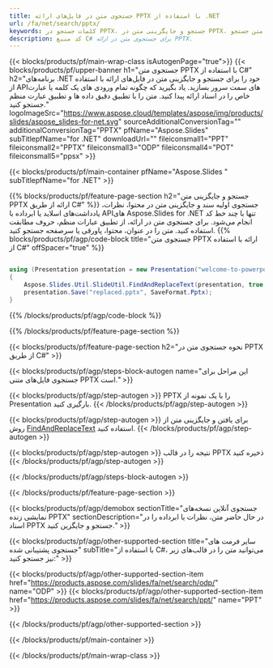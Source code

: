 ```yaml
---
title: جستجوی متن در فایل‌های ارائه PPTX با استفاده از .NET
url: /fa/net/search/pptx/
keywords: کلمات جستجو در PPTX، جستجو و جایگزینی متن در PPTX، متن جستجو PPTX ارائه
description: کد منبع C# برای جستجوی متن در ارائه PPTX.
---
```


{{< blocks/products/pf/main-wrap-class isAutogenPage="true">}}
{{< blocks/products/pf/upper-banner h1="جستجوی متن PPTX با استفاده از C#" h2="برنامه‌های .NET خود را برای جستجو و جایگزینی متن در فایل‌های ارائه با استفاده از APIهای سمت سرور بسازید. یاد بگیرید که چگونه تمام ورودی های یک کلمه یا عبارت خاص را در اسناد ارائه پیدا کنید. متن را با تطبیق دقیق داده ها و تطبیق عبارت منظم جستجو کنید." logoImageSrc="https://www.aspose.cloud/templates/aspose/img/products/slides/aspose_slides-for-net.svg" sourceAdditionalConversionTag="" additionalConversionTag="PPTX" pfName="Aspose.Slides" subTitlepfName="for .NET" downloadUrl="" fileiconsmall1="PPT" fileiconsmall2="PPTX" fileiconsmall3="ODP" fileiconsmall4="POT" fileiconsmall5="ppsx" >}}

{{< blocks/products/pf/main-container pfName="Aspose.Slides " subTitlepfName="for .NET" >}}

{{% blocks/products/pf/feature-page-section  h2="جستجو و جایگزینی متن PPTX ارائه از طریق C#" %}}
جستجوی اولیه سند و جایگزینی متن در محتوا، نظرات، یادداشت‌های اسلاید یا ابرداده با APIهای Aspose.Slides for .NET تنها با چند خط کد انجام می‌شود. برای جستجوی متن در ارائه، از تطبیق عبارات منظم، حروف مطابقت استفاده کنید. متن را در عنوان، محتوا، پاورقی یا سرصفحه جستجو کنید.
{{% blocks/products/pf/agp/code-block title="جستجوی متن PPTX ارائه با استفاده از C#" offSpacer="true" %}}

```cs

using (Presentation presentation = new Presentation("welcome-to-powerpoint.pptx"))
{
    Aspose.Slides.Util.SlideUtil.FindAndReplaceText(presentation, true, "PowerPoint", "Aspose.Slides", null);
    presentation.Save("replaced.pptx", SaveFormat.Pptx);
}
```

{{% /blocks/products/pf/agp/code-block %}}

{{% /blocks/products/pf/feature-page-section %}}

{{< blocks/products/pf/feature-page-section  h2="نحوه جستجوی متن در PPTX از طریق C#" >}}

{{< blocks/products/pf/agp/steps-block-autogen name="این مراحل برای جستجوی فایل‌های متنی PPTX است." >}}

{{< blocks/products/pf/agp/step-autogen >}}
PPTX را با یک نمونه از Presentation بارگیری کنید.
{{< /blocks/products/pf/agp/step-autogen >}}

{{< blocks/products/pf/agp/step-autogen >}}
برای یافتن و جایگزینی متن از روش [FindAndReplaceText](https://reference.aspose.com/slides/net/aspose.slides.util/slideutil/findandreplacetext/) استفاده کنید.
{{< /blocks/products/pf/agp/step-autogen >}}

{{< blocks/products/pf/agp/step-autogen >}}
نتیجه را در قالب PPTX ذخیره کنید
{{< /blocks/products/pf/agp/step-autogen >}}

{{< /blocks/products/pf/agp/steps-block-autogen >}}

{{< /blocks/products/pf/feature-page-section >}}

{{< blocks/products/pf/agp/demobox sectionTitle="جستجوی آنلاین نسخه‌های نمایشی زنده PPTX" sectionDescription="در حال حاضر متن، نظرات یا ابرداده را در اسناد PPTX جستجو و جایگزین کنید." >}}

{{< blocks/products/pf/agp/other-supported-section title="سایر فرمت های جستجوی پشتیبانی شده" subTitle="با استفاده از C#، می‌توانید متن را در قالب‌های زیر نیز جستجو کنید:" >}}

{{< blocks/products/pf/agp/other-supported-section-item href="https://products.aspose.com/slides/fa/net/search/odp/" name="ODP" >}}
{{< blocks/products/pf/agp/other-supported-section-item href="https://products.aspose.com/slides/fa/net/search/ppt/" name="PPT" >}}


{{< /blocks/products/pf/agp/other-supported-section >}}

{{< /blocks/products/pf/main-container >}}
    
{{< /blocks/products/pf/main-wrap-class >}}